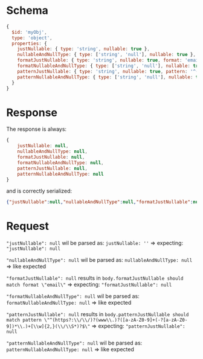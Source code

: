 # Schema

```js
{
  $id: 'myObj',
  type: 'object',
  properties: {
    justNullable: { type: 'string', nullable: true },
    nullableAndNullType: { type: ['string', 'null'], nullable: true },
    formatJustNullable: { type: 'string', nullable: true, format: 'email' },
    formatNullableAndNullType: { type: ['string', 'null'], nullable: true, format: 'email' },
    patternJustNullable: { type: 'string', nullable: true, pattern: '^(https?:\\/\\/)?(www\\.)?([a-zA-Z0-9]+(-?[a-zA-Z0-9])*\\.)+[\\w]{2,}(\\/\\S*)?$' },
    patternNullableAndNullType: { type: ['string', 'null'], nullable: true, pattern: '^(https?:\\/\\/)?(www\\.)?([a-zA-Z0-9]+(-?[a-zA-Z0-9])*\\.)+[\\w]{2,}(\\/\\S*)?$' },
  }
}
```


# Response

The response is always:

```js
{
    justNullable: null,
    nullableAndNullType: null,
    formatJustNullable: null,
    formatNullableAndNullType: null,
    patternJustNullable: null,
    patternNullableAndNullType: null
}
```

and is correctly serialized:

```json
{"justNullable":null,"nullableAndNullType":null,"formatJustNullable":null,"formatNullableAndNullType":null,"patternJustNullable":null,"patternNullableAndNullType":null}
```


# Request

`"justNullable": null` wil be parsed as: `justNullable: ''` => expecting: `"justNullable": null`

`"nullableAndNullType": null` wil be parsed as: `nullableAndNullType: null` => like expected

`"formatJustNullable": null` results in `body.formatJustNullable should match format \"email\"` => expecting: `"formatJustNullable": null`

`"formatNullableAndNullType": null` wil be parsed as: `formatNullableAndNullType: null` => like expected

`"patternJustNullable": null` results in `body.patternJustNullable should match pattern \"^(https?:\\/\\/)?(www\\.)?([a-zA-Z0-9]+(-?[a-zA-Z0-9])*\\.)+[\\w]{2,}(\\/\\S*)?$\"` => expecting: `"patternJustNullable": null`

`"patternNullableAndNullType": null` wil be parsed as: `patternNullableAndNullType: null` => like expected
